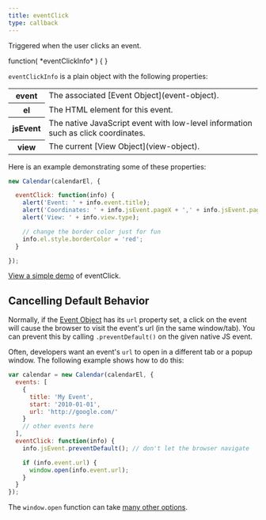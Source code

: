 ```yaml
---
title: eventClick
type: callback
---
```


Triggered when the user clicks an event.

<div class='spec' markdown='1'>
function( *eventClickInfo* ) { }
</div>

`eventClickInfo` is a plain object with the following properties:

<table>

<tr>
<th>event</th>
<td markdown='1'>
The associated [Event Object](event-object).
</td>
</tr>

<tr>
<th>el</th>
<td markdown='1'>
The HTML element for this event.
</td>
</tr>

<tr>
<th>jsEvent</th>
<td markdown='1'>
The native JavaScript event with low-level information such as click coordinates.
</td>
</tr>

<tr>
<th>view</th>
<td markdown='1'>
The current [View Object](view-object).
</td>
</tr>

</table>

Here is an example demonstrating some of these properties:

```js
new Calendar(calendarEl, {

  eventClick: function(info) {
    alert('Event: ' + info.event.title);
    alert('Coordinates: ' + info.jsEvent.pageX + ',' + info.jsEvent.pageY);
    alert('View: ' + info.view.type);

    // change the border color just for fun
    info.el.style.borderColor = 'red';
  }

});
```

[View a simple demo](eventClick-demo) of eventClick.


## Cancelling Default Behavior

Normally, if the [Event Object](event-object) has its `url` property set, a click on the event will cause the browser to visit the event's url (in the same window/tab). You can prevent this by calling `.preventDefault()` on the given native JS event.

Often, developers want an event's `url` to open in a different tab or a popup window. The following example shows how to do this:

```js
var calendar = new Calendar(calendarEl, {
  events: [
    {
      title: 'My Event',
      start: '2010-01-01',
      url: 'http://google.com/'
    }
    // other events here
  ],
  eventClick: function(info) {
    info.jsEvent.preventDefault(); // don't let the browser navigate

    if (info.event.url) {
      window.open(info.event.url);
    }
  }
});
```

The `window.open` function can take [many other options](http://www.w3schools.com/jsref/met_win_open.asp).
